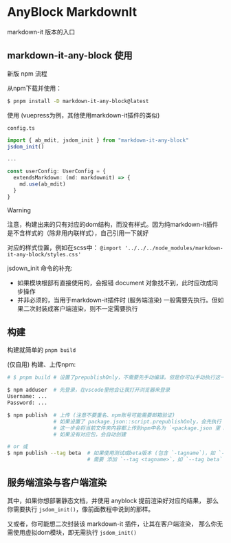 # AnyBlock MarkdownIt

markdown-it 版本的入口

## markdown-it-any-block 使用

新版 npm 流程

从npm下载并使用：

```bash
$ pnpm install -D markdown-it-any-block@latest
```

使用 (vuepress为例，其他使用markdown-it插件的类似)

`config.ts`

```ts
import { ab_mdit, jsdom_init } from "markdown-it-any-block"
jsdom_init()

...

const userConfig: UserConfig = {
  extendsMarkdown: (md: markdownit) => {
    md.use(ab_mdit)
  }
}
```

> [!WARNING]
> 
> 注意，构建出来的只有对应的dom结构，而没有样式。因为纯markdown-it插件是不含样式的（除非用内联样式），自己引用一下就好
> 
> 对应的样式位置，例如在scss中：
> `@import '../../../node_modules/markdown-it-any-block/styles.css'`

jsdown_init 命令的补充:

- 如果模块根部有直接使用的，会报错 document 对象找不到，此时应改成同步操作
- 并非必须的，当用于markdown-it插件时 (服务端渲染) 一般需要先执行。但如果二次封装成客户端渲染，则不一定需要执行

## 构建

构建就简单的 `pnpm build`

(仅自用) 构建、上传npm:

```bash
# $ pnpm build # 设置了prepublishOnly，不需要先手动编译。但是你可以手动执行这一步，来检查编译是否正常

$ npm adduser  # 先登录，在vscode里他会让我打开浏览器来登录
Username: ...
Password: ...

$ npm publish  # 上传 (注意不要重名、npm账号可能需要邮箱验证)
               # 如果设置了 package.json::script.prepublishOnly，会先执行 (一般是build)
               # 这一步会将当前文件夹内容都上传到npm中名为 `<package.json 里 name@version>` 的包里
               # 如果没有对应包，会自动创建

# or 或
$ npm publish --tag beta  # 如果使用测试或beta版本 (包含 `-tagname`)，如 `-beta` 
                          # 需要 添加 `--tag <tagname>`，如 `--tag beta`
```

## 服务端渲染与客户端渲染

其中，如果你想部署静态文档，并使用 anyblock 提前渲染好对应的结果，
那么你需要执行 `jsdom_init()`，像前面教程中说到的那样。

又或者，你可能想二次封装该 markdown-it 插件，让其在客户端渲染，
那么你无需使用虚拟dom模块，即无需执行 `jsdom_init()`
